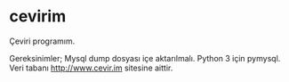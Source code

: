 # cevirim
Çeviri programım.

Gereksinimler;
  Mysql dump dosyası içe aktarılmalı.
  Python 3 için pymysql.  
  Veri tabanı http://www.cevir.im sitesine aittir.
